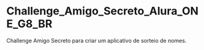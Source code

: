 # Challenge_Amigo_Secreto_Alura_ONE_G8_BR
Challenge Amigo Secreto para criar um aplicativo de sorteio de nomes.

